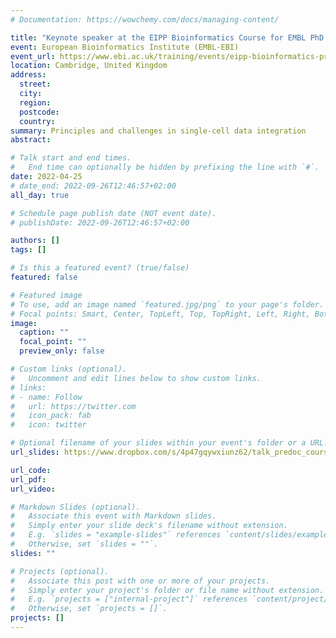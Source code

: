 ```yaml
---
# Documentation: https://wowchemy.com/docs/managing-content/

title: "Keynote speaker at the EIPP Bioinformatics Course for EMBL PhD students"
event: European Bioinformatics Institute (EMBL-EBI)
event_url: https://www.ebi.ac.uk/training/events/eipp-bioinformatics-predocs-course/
location: Cambridge, United Kingdom
address:
  street:
  city:
  region:
  postcode:
  country:
summary: Principles and challenges in single-cell data integration
abstract:

# Talk start and end times.
#   End time can optionally be hidden by prefixing the line with `#`.
date: 2022-04-25
# date_end: 2022-09-26T12:46:57+02:00
all_day: true

# Schedule page publish date (NOT event date).
# publishDate: 2022-09-26T12:46:57+02:00

authors: []
tags: []

# Is this a featured event? (true/false)
featured: false

# Featured image
# To use, add an image named `featured.jpg/png` to your page's folder. 
# Focal points: Smart, Center, TopLeft, Top, TopRight, Left, Right, BottomLeft, Bottom, BottomRight.
image:
  caption: ""
  focal_point: ""
  preview_only: false

# Custom links (optional).
#   Uncomment and edit lines below to show custom links.
# links:
# - name: Follow
#   url: https://twitter.com
#   icon_pack: fab
#   icon: twitter

# Optional filename of your slides within your event's folder or a URL.
url_slides: https://www.dropbox.com/s/4p47gqywxiunz62/talk_predoc_course_2022.pdf?dl=0

url_code:
url_pdf:
url_video:

# Markdown Slides (optional).
#   Associate this event with Markdown slides.
#   Simply enter your slide deck's filename without extension.
#   E.g. `slides = "example-slides"` references `content/slides/example-slides.md`.
#   Otherwise, set `slides = ""`.
slides: ""

# Projects (optional).
#   Associate this post with one or more of your projects.
#   Simply enter your project's folder or file name without extension.
#   E.g. `projects = ["internal-project"]` references `content/project/deep-learning/index.md`.
#   Otherwise, set `projects = []`.
projects: []
---
```

